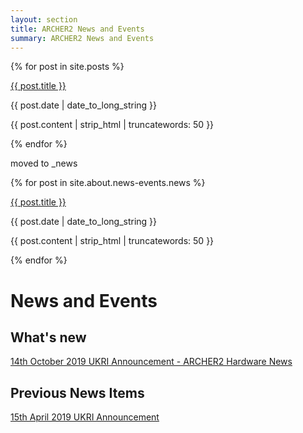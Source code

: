 ```yaml
---
layout: section
title: ARCHER2 News and Events
summary: ARCHER2 News and Events
---
```



{% for post in site.posts %}
<div class="post-area">
  <a href="{{ post.url | prepend: site.baseurl }}" class="bold">{{ post.title }}</a>
  <p class="post-date">{{ post.date | date_to_long_string }}</p>
  <p>
    {{ post.content | strip_html | truncatewords: 50 }}
  </p>
</div>
{% endfor %}



moved to _news

{% for post in site.about.news-events.news %}
<div class="post-area">
  <a href="{{ post.url | prepend: site.baseurl }}" class="bold">{{ post.title }}</a>
  <p class="post-date">{{ post.date | date_to_long_string }}</p>
  <p>
    {{ post.content | strip_html | truncatewords: 50 }}
  </p>
</div>
{% endfor %}




# News and Events

## What's new

[14th October 2019 UKRI Announcement - ARCHER2 Hardware News](./news/191014_ARCHER2_Hardware_news.html)



## Previous News Items

[15th April 2019 UKRI Announcement](./news/190415_UKRI_Announcement.html)